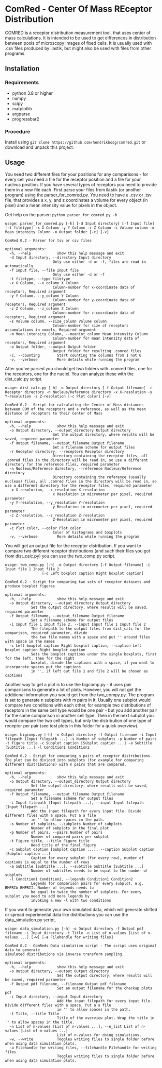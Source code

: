 # ComRed - Center Of Mass REceptor Distribution 

COMRED is a receptor distribution measurement tool, that uses center of mass calculations. It is intended to be used to get differences in distribution between pools of microscopy images of fixed cells. It is usually used with .csv files produced by ilastik, but might also be used with files from other programs.

## Installation

### Requirements
* python 3.8 or higher
* numpy
* scipy
* matplotlib
* argparse
* progressbar2

### Procedure
Install using `git clone https://github.com/hendrikboog/comred.git` or download and unpack this project.

## Usage
You need two different files for your positions for any comparisons - for every cell you need a file for the receptor position and a file for your nucleus position. If you have several types of receptors you need to provide them in a new file each.
First parse your files from ilastik (or another program) using the parser_for_comred.py. You need to have a .csv or .tsv file, that provides a x, y, and z coordinates a volume for every object (in pixel) and a mean intensity value for pixels in the object.
	
Get help on the parser: `python parser_for_comred.py -h`
```
usage: parser_for_comred.py [-h] [-d Input directory] [-f Input file] [-t filetype] -x X Column -y Y Column -z Z Column -s Volume column -m Mean intensity Column -o Output folder [-c] [-v]

ComRed 0.2 - Parser for tsv or csv files

optional arguments:
  -h, --help            show this help message and exit
  -d Input directory, --directory Input directory
                      Only use either -d or -f, files are read in automatically
  -f Input file, --file Input file
                      Only use either -d or -f
  -t filetype, --type filetype
  -x X Column, --x_column X Column
                      Column-number for x-coordinate data of receptors, Required argument
  -y Y Column, --y_column Y Column
                      Column-number for y-coordinate data of receptors, Required argument
  -z Z Column, --z_column Z Column
                      Column-number for z-coordinate data of receptors, Required argument
  -s Volume column, --size_column Volume column
                      Column-number for size of receptors accumulations in voxels, Required argument
  -m Mean intensity Column, --meanint_column Mean intensity Column
                      Column-number for mean intensity data of receptors, Required argument
  -o Output folder, --output Output folder
                      Output folder for resulting .comred files
  -c, --counting        Start counting the columns from 1 not 0
  -v, --verbose         More details while running the program
```

After you've parsed you should get two folders with .comred files, one for the receptors, one for the nuclei. You can analyze these with the dist_calc.py script.

```
usage: dist_calc.py [-h] -o Output directory [-f Output filename] -r Receptor directory -n Nucleus/Reference directory -x X-resolution -y Y-resolution -z Z-resolution [-c Plot color] [-v]

ComRed 0.2 - Script for calculating the Center of Mass distances between COM of the receptors and a reference, as well as the mean distance of receptors to their Center of Mass

optional arguments:
  -h, --help            show this help message and exit
  -o Output directory, --output_directory Output directory
                      Set the output directory, where results will be saved, required parameter
  -f Output filename, --output_filename Output filename
                      Set a filename scheme for output files
  -r Receptor directory, --receptors Receptor directory
                      Directory containing the receptor files, all .comred files in the directory will be read in, so use a different directory for the reference files, required parameter
  -n Nucleus/Reference directory, --reference Nucleus/Reference directory
                      Directory containing the reference (usually nucleus) files, all .comred files in the directory will be read in, so use a different directory for the receptor files, required parameter
  -x X-resolution, --x_resolution X-resolution
                      x Resolution in micrometer per pixel, required parameter
  -y Y-resolution, --y_resolution Y-resolution
                      y Resolution in micrometer per pixel, required parameter
  -z Z-resolution, --z_resolution Z-resolution
                      Z-Resolution in micrometer per pixel, required parameter
  -c Plot color, --color Plot color
                      Color of histograms and boxplots
  -v, --verbose         More details while running the program
```

You will get an output file for the receptor distribution. If you want to compare two different receptor distributions (and such their files you got from dist_calc.py) you can use the two_comp.py script.

```
usage: two_comp.py [-h] -o Output directory [-f Output filename] -i Input file 1 Input file 2
                 [-c Left boxplot caption Right boxplot caption]

ComRed 0.2 - Script for comparing two sets of receptor datasets and produce boxplot figures

optional arguments:
  -h, --help            show this help message and exit
  -o Output directory, --output_directory Output directory
            Set the output directory, where results will be saved, required parameter
  -f Output filename, --output_filename Output filename
            Set a filename scheme for output files
  -i Input file 1 Input file 2, --input Input file 1 Input file 2
            The filepath to the output files from dist_calc for the comparison, required parameter, divide
            the two file names with a space and put '' around files with space in the names
  -c Left boxplot caption Right boxplot caption, --caption Left boxplot caption Right boxplot caption
            Sets the boxplot captions under the single boxplots, first for the left, then for the right
            boxplot, divide the captions with a space, if you want to incorporate spaces put the captions
            in '', if left out file 1 and file 2 will be chosen as captions
```

Another way to get a plot is to use the bigcomp.py - it uses pair comparisons to generate a lot of plots. However, you will not get the additional information you would get from the two_compy.py. The program is set to generate n subplots with m pairs in it. Usually one subplot would compare two conditions with each other, for example two distributions of receptors in the same cell type would be one pair - but you add another pair for the same comparison in another cell type. Then in the next subplot you would compare the two cell types, but only the distribution of one type of receptor per pair (see test plots in this folder for a quick overview).

```
usage: bigcomp.py [-h] -o Output directory -f Output filename -i Input filepath [Input filepath ...] -s Number of subplots -p Number of pairs -t Figure title -c Subplot caption [Subplot caption ...] -a Subtitle [Subtitle ...] -l Condition1 Condition2

ComRed 0.2 - Script for comparing n pairs of receptor distributions. The plot can be divided into subplots (for example for comparing different distributions) with n pairs that are compared.

optional arguments:
  -h, --help            show this help message and exit
  -o Output directory, --output_directory Output directory
            Set the output directory, where results will be saved, required parameter
  -f Output filename, --output_filename Output filename
            Set a filename scheme for output files
  -i Input filepath [Input filepath ...], --input Input filepath [Input filepath ...]
            Add the input filepath for every input file. Divide different files with a space. Put a a file
            in '' to allow spaces in the path.
  -s Number of subplots, --subplots Number of subplots
            Number of subplots in the final plot
  -p Number of pairs, --pairs Number of pairs
            Number of compared pairs per subplot
  -t Figure title, --title Figure title
            Head title of the final figure
  -c Subplot caption [Subplot caption ...], --caption Subplot caption [Subplot caption ...]
            Caption for every subplot (for every row), number of captions is equal to the number of rows
  -a Subtitle [Subtitle ...], --subtitle Subtitle [Subtitle ...]
            Number of subtitles needs to be equal to the number of subplots
  -l Condition1 Condition2, --legends Condition1 Condition2
            Legends for comparison pairs for every subplot, e.g. BMPRIb BMPRII. Number of legends needs to
            be equal to twice the number of subplots. For every subplot you need to add more legends by
            invoking a new -l with two conditions
```

If you want to generate your own simulated data, which will generate shifted or spread experimental data like distributions you can use the data_simulation.py script.

```
usage: data_simulation.py [-h] -o Output directory -f Output pdf filename -i Input directory -t Title -n List of n-values [List of n-values ...] [-w] [-a Filehandle for writing files]

ComRed 0.2 - ComReds Data simulation script - The script uses original data to generate
simulated distributions via inverse transform sampling.

optional arguments:
  -h, --help            show this help message and exit
  -o Output directory, --output Output directory
                        Set the output directory, where results will be saved, required parameter
  -f Output pdf filename, --filename Output pdf filename
                        Set an output filename for the checkup plots pdf
  -i Input directory, --input Input directory
                        Add the input filepath for every input file. Divide different files with a space. Put a a file
                        in '' to allow spaces in the path.
  -t Title, --title Title
                        Title of the overview plot. Wrap the title in '' to allow spaces in the title.
  -n List of n-values [List of n-values ...], --n_list List of n-values [List of n-values ...]
                        List of n-values for doing simulations.
  -w, --write           Toggles writing files to single folder before when using data simulation plots.
  -a Filehandle for writing files, --filehandle Filehandle for writing files
                        Toggles writing files to single folder before when using data simulation plots.
```

